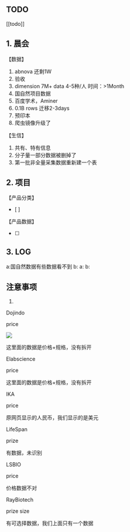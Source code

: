 ## TODO
[[todo]]


## 1. 晨会
【数据】
1. abnova 还剩1W
2. 验收
3. dimension 7M+ data 4-5种/人 时间：>1Month
4. 国自然项目数据
5. 百度学术，Aminer
6. 0.1B rows 迁移2-3days
7. 预印本
8. 爬虫镜像升级了

【生信】
1. 共有、特有信息
2. 分子量一部分数据被删掉了
3. 第一批非全量采集数据重新建一个表

## 2. 项目
【产品分类】
- [ ] 

【产品数据】

- [ ] 



## 3. LOG
a:国自然数据有些数据看不到
b:
a:
b:



## 注意事项
1. 

  

Dojindo

price

![](file:///C:/Users/zhangjin/AppData/Local/Temp/msohtmlclip1/01/clip_image002.png)

这里面的数据是价格+规格，没有拆开

Elabscience

price

这里面的数据是价格+规格，没有拆开

IKA

price

原网页显示的人民币，我们显示的是美元

LifeSpan

prize

有数据，未识别

LSBIO

price

价格数据不对

RayBiotech

prize size

有可选择数据，我们上面只有一个数据






